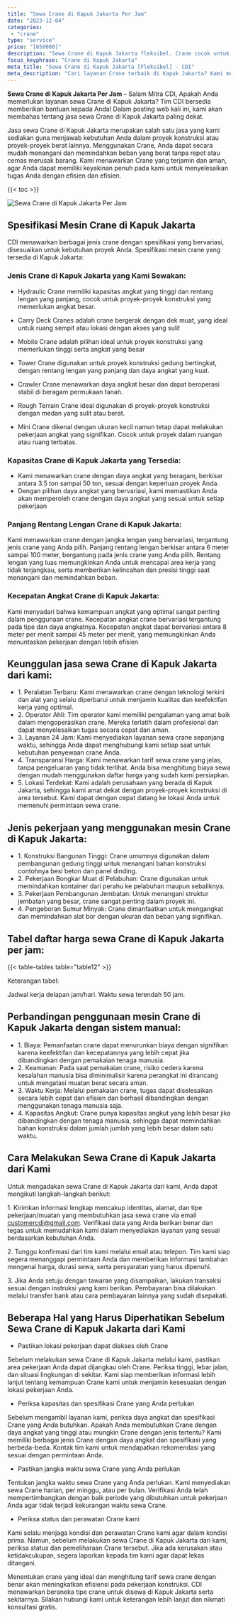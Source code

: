 ```yaml
---
title: "Sewa Crane di Kapuk Jakarta Per Jam"
date: "2023-12-04"
categories:
 - "crane"
type: "service"
price: "[650000]"
description: "Sewa Crane di Kapuk Jakarta fleksibel. Crane cocok untuk mendukung proyek sebagai peralatan angkat yang kuat. Konsultasi gratis sekarang."
focus_keyphrase: "Crane di Kapuk Jakarta"
meta_title: "Sewa Crane di Kapuk Jakarta [Fleksibel] - CDI"
meta_description: "Cari layanan Crane terbaik di Kapuk Jakarta? Kami menyediakan Crane berkualitas untuk pengangkatan berat. Segera konsultasi gratis."
---
```


**Sewa Crane di Kapuk Jakarta Per Jam** – Salam Mitra CDI, Apakah Anda memerlukan layanan sewa Crane di Kapuk Jakarta? Tim CDI bersedia memberikan bantuan kepada Anda! Dalam posting web kali ini, kami akan membahas tentang jasa sewa Crane di Kapuk Jakarta paling dekat.

Jasa sewa Crane di Kapuk Jakarta merupakan salah satu jasa yang kami sediakan guna menjawab kebutuhan Anda dalam proyek konstruksi atau proyek-proyek berat lainnya. Menggunakan Crane, Anda dapat secara mudah menangani dan memindahkan beban yang berat tanpa repot atau cemas merusak barang. Kami menawarkan Crane yang terjamin dan aman, agar Anda dapat memiliki keyakinan penuh pada kami untuk menyelesaikan tugas Anda dengan efisien dan efisien.

{{< toc >}}

![Sewa Crane di Kapuk Jakarta Per Jam](/images/crane/crane-18.jpg)

## Spesifikasi Mesin Crane di Kapuk Jakarta

CDI menawarkan berbagai jenis crane dengan spesifikasi yang bervariasi, disesuaikan untuk kebutuhan proyek Anda. Spesifikasi mesin crane yang tersedia di Kapuk Jakarta:

### Jenis Crane di Kapuk Jakarta yang Kami Sewakan:

*   Hydraulic Crane memiliki kapasitas angkat yang tinggi dan rentang lengan yang panjang, cocok untuk proyek-proyek konstruksi yang memerlukan angkat besar.
*   Carry Deck Cranes adalah crane bergerak dengan dek muat, yang ideal untuk ruang sempit atau lokasi dengan akses yang sulit

*   Mobile Crane adalah pilihan ideal untuk proyek konstruksi yang memerlukan tinggi serta angkat yang besar

*   Tower Crane digunakan untuk proyek konstruksi gedung bertingkat, dengan rentang lengan yang panjang dan daya angkat yang kuat.
*   Crawler Crane menawarkan daya angkat besar dan dapat beroperasi stabil di beragam permukaan tanah.
*   Rough Terrain Crane ideal digunakan di proyek-proyek konstruksi dengan medan yang sulit atau berat.
*   Mini Crane dikenal dengan ukuran kecil namun tetap dapat melakukan pekerjaan angkat yang signifikan. Cocok untuk proyek dalam ruangan atau ruang terbatas.

### Kapasitas Crane di Kapuk Jakarta yang Tersedia:

*   Kami menawarkan crane dengan daya angkat yang beragam, berkisar antara 3.5 ton sampai 50 ton, sesuai dengan keperluan proyek Anda.
*   Dengan pilihan daya angkat yang bervariasi, kami memastikan Anda akan memperoleh crane dengan daya angkat yang sesuai untuk setiap pekerjaan

### Panjang Rentang Lengan Crane di Kapuk Jakarta:

Kami menawarkan crane dengan jangka lengan yang bervariasi, tergantung jenis crane yang Anda pilih. Panjang rentang lengan berkisar antara 6 meter sampai 100 meter, bergantung pada jenis crane yang Anda pilih. Rentang lengan yang luas memungkinkan Anda untuk mencapai area kerja yang tidak terjangkau, serta memberikan kelincahan dan presisi tinggi saat menangani dan memindahkan beban.

### Kecepatan Angkat Crane di Kapuk Jakarta:

Kami menyadari bahwa kemampuan angkat yang optimal sangat penting dalam penggunaan crane. Kecepatan angkat crane bervariasi tergantung pada tipe dan daya angkatnya. Kecepatan angkat dapat bervariasi antara 8 meter per menit sampai 45 meter per menit, yang memungkinkan Anda menuntaskan pekerjaan dengan lebih efisien

## Keunggulan jasa sewa Crane di Kapuk Jakarta dari kami:

*   1\. Peralatan Terbaru: Kami menawarkan crane dengan teknologi terkini dan alat yang selalu diperbarui untuk menjamin kualitas dan keefektifan kerja yang optimal.
*   2\. Operator Ahli: Tim operator kami memiliki pengalaman yang amat baik dalam mengoperasikan crane. Mereka terlatih dalam profesional dan dapat menyelesaikan tugas secara cepat dan aman.
*   3\. Layanan 24 Jam: Kami menyediakan layanan sewa crane sepanjang waktu, sehingga Anda dapat menghubungi kami setiap saat untuk kebutuhan penyewaan crane Anda.
*   4\. Transparansi Harga: Kami menawarkan tarif sewa crane yang jelas, tanpa pengeluaran yang tidak terlihat. Anda bisa menghitung biaya sewa dengan mudah menggunakan daftar harga yang sudah kami persiapkan.
*   5\. Lokasi Terdekat: Kami adalah perusahaan yang berada di Kapuk Jakarta, sehingga kami amat dekat dengan proyek-proyek konstruksi di area tersebut. Kami dapat dengan cepat datang ke lokasi Anda untuk memenuhi permintaan sewa crane.

## Jenis pekerjaan yang menggunakan mesin Crane di Kapuk Jakarta:

*   1\. Konstruksi Bangunan Tinggi: Crane umumnya digunakan dalam pembangunan gedung tinggi untuk menangani bahan konstruksi contohnya besi beton dan panel dinding.
*   2\. Pekerjaan Bongkar Muat di Pelabuhan: Crane digunakan untuk memindahkan kontainer dari perahu ke pelabuhan maupun sebaliknya.
*   3\. Pekerjaan Pembangunan Jembatan: Untuk menangani struktur jembatan yang besar, crane sangat penting dalam proyek ini.
*   4\. Pengeboran Sumur Minyak: Crane dimanfaatkan untuk mengangkat dan memindahkan alat bor dengan ukuran dan beban yang signifikan.

## Tabel daftar harga sewa Crane di Kapuk Jakarta per jam:

{{< table-tables table="table12" >}}

Keterangan tabel:

Jadwal kerja delapan jam/hari. Waktu sewa terendah 50 jam.

## Perbandingan penggunaan mesin Crane di Kapuk Jakarta dengan sistem manual:

*   1\. Biaya: Pemanfaatan crane dapat menurunkan biaya dengan signifikan karena keefektifan dan kecepatannya yang lebih cepat jika dibandingkan dengan pemakaian tenaga manusia.
*   2\. Keamanan: Pada saat pemakaian crane, risiko cedera karena kesalahan manusia bisa diminimalisir karena perangkat ini dirancang untuk mengatasi muatan berat secara aman.
*   3\. Waktu Kerja: Melalui pemakaian crane, tugas dapat diselesaikan secara lebih cepat dan efisien dan berhasil dibandingkan dengan menggunakan tenaga manusia saja.
*   4\. Kapasitas Angkut: Crane punya kapasitas angkut yang lebih besar jika dibandingkan dengan tenaga manusia, sehingga dapat memindahkan bahan konstruksi dalam jumlah jumlah yang lebih besar dalam satu waktu.

## Cara Melakukan Sewa Crane di Kapuk Jakarta dari Kami

Untuk mengadakan sewa Crane di Kapuk Jakarta dari kami, Anda dapat mengikuti langkah-langkah berikut:

1\.  Kirimkan informasi lengkap mencakup identitas, alamat, dan tipe pekerjaan/muatan yang membutuhkan jasa sewa crane via email customercdi@gmail.com. Verifikasi data yang Anda berikan benar dan tegas untuk memudahkan kami dalam menyediakan layanan yang sesuai berdasarkan kebutuhan Anda.

2\.  Tunggu konfirmasi dari tim kami melalui email atau telepon. Tim kami siap segera menanggapi permintaan Anda dan memberikan informasi tambahan mengenai harga, durasi sewa, serta persyaratan yang harus dipenuhi.

3\.  Jika Anda setuju dengan tawaran yang disampaikan, lakukan transaksi sesuai dengan instruksi yang kami berikan. Pembayaran bisa dilakukan melalui transfer bank atau cara pembayaran lainnya yang sudah disepakati.

## Beberapa Hal yang Harus Diperhatikan Sebelum Sewa Crane di Kapuk Jakarta dari Kami

*   Pastikan lokasi pekerjaan dapat diakses oleh Crane

Sebelum melakukan sewa Crane di Kapuk Jakarta melalui kami, pastikan area pekerjaan Anda dapat dijangkau oleh Crane. Periksa tinggi, lebar jalan, dan situasi lingkungan di sekitar. Kami siap memberikan informasi lebih lanjut tentang kemampuan Crane kami untuk menjamin kesesuaian dengan lokasi pekerjaan Anda.
*   Periksa kapasitas dan spesifikasi Crane yang Anda perlukan

Sebelum mengambil layanan kami, periksa daya angkat dan spesifikasi Crane yang Anda butuhkan. Apakah Anda membutuhkan Crane dengan daya angkat yang tinggi atau mungkin Crane dengan jenis tertentu? Kami memiliki berbagai jenis Crane dengan daya angkat dan spesifikasi yang berbeda-beda. Kontak tim kami untuk mendapatkan rekomendasi yang sesuai dengan permintaan Anda.
*   Pastikan jangka waktu sewa Crane yang Anda perlukan

Tentukan jangka waktu sewa Crane yang Anda perlukan. Kami menyediakan sewa Crane harian, per minggu, atau per bulan. Verifikasi Anda telah mempertimbangkan dengan baik periode yang dibutuhkan untuk pekerjaan Anda agar tidak terjadi kekurangan waktu sewa Crane.
*   Periksa status dan perawatan Crane kami

Kami selalu menjaga kondisi dan perawatan Crane kami agar dalam kondisi prima. Namun, sebelum melakukan sewa Crane di Kapuk Jakarta dari kami, periksa status dan pemeliharaan Crane tersebut. Jika ada kerusakan atau ketidakcukupan, segera laporkan kepada tim kami agar dapat lekas ditangani.

Menentukan crane yang ideal dan menghitung tarif sewa crane dengan benar akan meningkatkan efisiensi pada pekerjaan konstruksi. CDI menawarkan beraneka tipe crane untuk disewa di Kapuk Jakarta serta sekitarnya. Silakan hubungi kami untuk keterangan lebih lanjut dan nikmati konsultasi gratis.